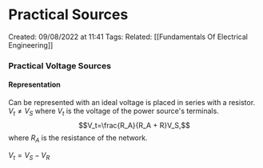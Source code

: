 # Practical Sources
Created: 09/08/2022 at 11:41
Tags: 
Related: [[Fundamentals Of Electrical Engineering]]

### Practical Voltage Sources
#### Representation 
Can be represented with an ideal voltage is placed in series with a resistor.
$V_t \neq V_S$ where $V_t$ is the voltage of the power source's terminals.
$$V_t=\frac{R_A}{R_A + R}V_S,$$ where $R_A$ is the resistance of the network.

$V_t = V_S - V_R$